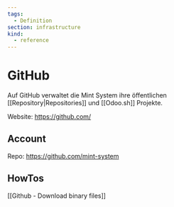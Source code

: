 ```yaml
---
tags:
  - Definition
section: infrastructure
kind:
  - reference
---
```


# GitHub

Auf GitHub verwaltet die Mint System ihre öffentlichen [[Repository|Repositories]] und [[Odoo.sh]] Projekte.

Website: <https://github.com/>

## Account

Repo: <https://github.com/mint-system>

## HowTos

[[Github - Download binary files]]
